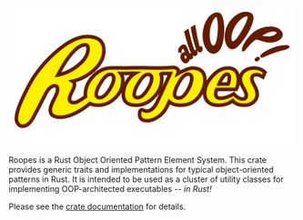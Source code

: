 ![roopes logo](promo/Logo.svg)

Roopes is a Rust Object Oriented Pattern Element System.
This crate provides generic traits and implementations for typical
object-oriented patterns in Rust. It is intended to be used as a cluster of
utility classes for implementing OOP-architected executables -- *in
Rust!*

Please see the [crate documentation]() for details.